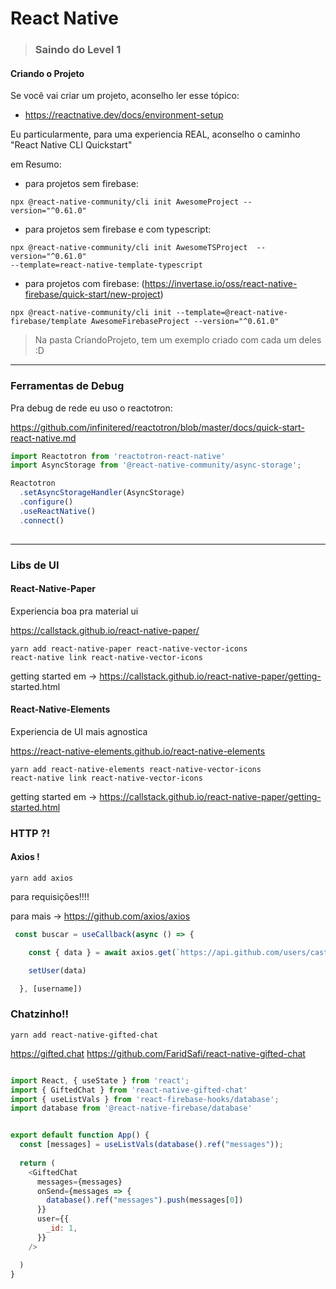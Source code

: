 # React Native
>### Saindo do Level 1


#### Criando o Projeto

Se você vai criar um projeto, aconselho ler esse tópico:
 - https://reactnative.dev/docs/environment-setup 

Eu particularmente, para uma experiencia REAL, aconselho o caminho "React Native CLI Quickstart"

em Resumo:

* para projetos sem firebase: 
```
npx @react-native-community/cli init AwesomeProject --version="^0.61.0"

```

* para projetos sem firebase e com typescript:  
```
npx @react-native-community/cli init AwesomeTSProject  --version="^0.61.0"
--template=react-native-template-typescript
```

* para projetos com firebase:
(https://invertase.io/oss/react-native-firebase/quick-start/new-project)

```
npx @react-native-community/cli init --template=@react-native-firebase/template AwesomeFirebaseProject --version="^0.61.0"

```


> Na pasta CriandoProjeto, tem um exemplo criado com cada um deles :D

---
### Ferramentas de Debug

Pra debug de rede eu uso o reactotron:

https://github.com/infinitered/reactotron/blob/master/docs/quick-start-react-native.md


```js
import Reactotron from 'reactotron-react-native'
import AsyncStorage from '@react-native-community/async-storage';

Reactotron
  .setAsyncStorageHandler(AsyncStorage) 
  .configure()  
  .useReactNative()  
  .connect()  
  
```



---
### Libs de UI


#### React-Native-Paper

Experiencia boa pra material ui 

https://callstack.github.io/react-native-paper/

```
yarn add react-native-paper react-native-vector-icons
react-native link react-native-vector-icons
```
getting started em -> https://callstack.github.io/react-native-paper/getting- started.html

#### React-Native-Elements

Experiencia de UI mais agnostica

https://react-native-elements.github.io/react-native-elements

```
yarn add react-native-elements react-native-vector-icons
react-native link react-native-vector-icons
```
getting started em -> https://callstack.github.io/react-native-paper/getting-started.html



### HTTP ?!


#### Axios ! 

`yarn add axios`

para requisições!!!!

para mais -> https://github.com/axios/axios


```js
 const buscar = useCallback(async () => {

    const { data } = await axios.get(`https://api.github.com/users/castrolol`)

    setUser(data)

  }, [username])

```


### Chatzinho!!

`yarn add react-native-gifted-chat`

https://gifted.chat
https://github.com/FaridSafi/react-native-gifted-chat

```js

import React, { useState } from 'react';
import { GiftedChat } from 'react-native-gifted-chat'
import { useListVals } from 'react-firebase-hooks/database';
import database from '@react-native-firebase/database'


export default function App() {
  const [messages] = useListVals(database().ref("messages"));
 
  return (
    <GiftedChat
      messages={messages}
      onSend={messages => {
        database().ref("messages").push(messages[0])
      }}
      user={{
        _id: 1,
      }}
    />

  )
}
```





